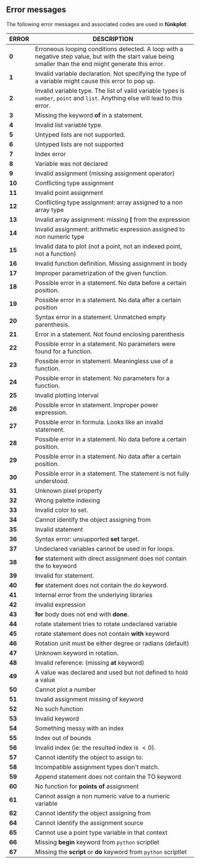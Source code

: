 ## Error messages

The following error messages and associated codes are used in **fũnkplot**:

| ERROR  | DESCRIPTION                                                  |
| ------ | ------------------------------------------------------------ |
| **0**  | Erroneous looping conditions detected. A loop with a negative step value, but with the start value being smaller than the end might generate this error. |
| **1**  | Invalid variable declaration. Not specifying the type of a variable might cause this error to pop up. |
| **2**  | Invalid variable type. The list of valid variable types is `number`, `point` and `list`. Anything else will lead to this error. |
| **3**  | Missing the keyword <b>of</b> in a statement.                |
| **4**  | Invalid list variable type.                                  |
| **5**  | Untyped lists are not supported.                             |
| **6**  | Untyped lists are not supported                              |
| **7**  | Index error                                                  |
| **8**  | Variable was not declared                                    |
| **9**  | Invalid assignment (missing assignment operator)             |
| **10** | Conflicting type assignment                                  |
| **11** | Invalid point assignment                                     |
| **12** | Conflicting type assignment: array assigned to a non array type |
| **13** | Invalid array assignment: missing <b>[</b> from the expression |
| **14** | Invalid assignment: arithmetic expression assigned to non numeric type |
| **15** | Invalid data to plot (not a point, not an indexed point, not a function) |
| **16** | Invalid function definition. Missing assignment in body      |
| **17** | Improper parametrization of the given function.              |
| **18** | Possible error in a statement. No data before a certain position. |
| **19** | Possible error in a statement. No data after a certain position |
| **20** | Syntax error in a statement. Unmatched empty parenthesis.    |
| **21** | Error in a statement. Not found enclosing parenthesis        |
| **22** | Possible error in a statement. No parameters were found for a function. |
| **23** | Possible error in statement. Meaningless use of a function.  |
| **24** | Possible error in statement. No parameters for a function.   |
| **25** | Invalid plotting interval                                    |
| **26** | Possible error in statement. Improper power expression.      |
| **27** | Possible error in formula. Looks like an invalid statement.  |
| **28** | Possible error in a statement. No data before a certain position. |
| **29** | Possible error in a statement. No data after a certain position. |
| **30** | Possible error in a statement. The statement is not fully understood. |
| **31** | Unknown pixel property                                       |
| **32** | Wrong palette indexing                                       |
| **33** | Invalid color to set.                                        |
| **34** | Cannot identify the object assigning from                    |
| **35** | Invalid statement                                            |
| **36** | Syntax error: unsupported <b>set</b> target.                 |
| **37** | Undeclared variables cannot be used in for loops.            |
| **38** | <b>for</b> statement with direct assignment does not contain the to keyword |
| **39** | Invalid for statement.                                       |
| **40** | <b>for</b> statement does not contain the do keyword.        |
| **41** | Internal error from the underlying libraries                 |
| **42** | Invalid expression                                           |
| **43** | <b>for</b> body does not end with <b>done</b>.               |
| **44** | rotate statement tries to rotate undeclared variable         |
| **45** | rotate statement does not contain <b>with</b> keyword        |
| **46** | Rotation unit must be either degree or radians (default)     |
| **47** | Unknown keyword in rotation.                                 |
| **48** | Invalid reference: (missing **at** keyword)                  |
| **49** | A value was declared and used but not defined to hold a value |
| **50** | Cannot plot a number                                         |
| **51** | Invalid assignment missing of keyword                        |
| **52** | No such function                                             |
| **53** | Invalid keyword                                              |
| **54** | Something messy with an index                                |
| **55** | Index out of bounds                                          |
| **56** | Invalid index (ie: the resulted index is $< 0$).             |
| **57** | Cannot identify the object to assign to.                     |
| **58** | Incompatible assignment types don't match.                   |
| **59** | Append statement does not contain the TO keyword             |
| **60** | No function for **points of** assignment                     |
| **61** | Cannot assign a non numeric value to a numeric variable      |
| **62** | Cannot identify the object assigning from                    |
| **64** | Cannot identify the assignment source                        |
| **65** | Cannot use a point type variable in that context             |
| **66** | Missing <b>begin</b> keyword from `python` scriptlet         |
| **67** | Missing the <b>script</b> or <b>do</b> keyword from `python` scriptlet |